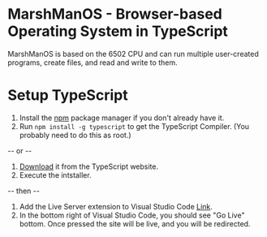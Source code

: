MarshManOS - Browser-based Operating System in TypeScript
========================================================
MarshManOS is based on the 6502 CPU and can run multiple user-created programs, create files, and read and write to them.

Setup TypeScript
================
1. Install the [npm](https://www.npmjs.org/) package manager if you don't already have it.
1. Run `npm install -g typescript` to get the TypeScript Compiler. (You probably need to do this as root.)

-- or -- 

1. [Download](https://www.typescriptlang.org/download) it from the TypeScript website.
2. Execute the intstaller.

-- then --

1. Add the Live Server extension to Visual Studio Code [Link](https://marketplace.visualstudio.com/items?itemName=ritwickdey.LiveServer).
2. In the bottom right of Visual Studio Code, you should see "Go Live" bottom. Once pressed the site will be live, and you will be redirected.  
